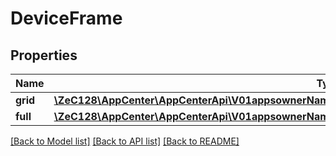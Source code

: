 # DeviceFrame

## Properties
Name | Type | Description | Notes
------------ | ------------- | ------------- | -------------
**grid** | [**\ZeC128\AppCenter\AppCenterApi\V01appsownerNameappNamedeviceConfigurationsModelDeviceFrameGrid**](V01appsownerNameappNamedeviceConfigurationsModelDeviceFrameGrid.md) |  | [optional] 
**full** | [**\ZeC128\AppCenter\AppCenterApi\V01appsownerNameappNamedeviceConfigurationsModelDeviceFrameGrid**](V01appsownerNameappNamedeviceConfigurationsModelDeviceFrameGrid.md) |  | [optional] 

[[Back to Model list]](../README.md#documentation-for-models) [[Back to API list]](../README.md#documentation-for-api-endpoints) [[Back to README]](../README.md)


